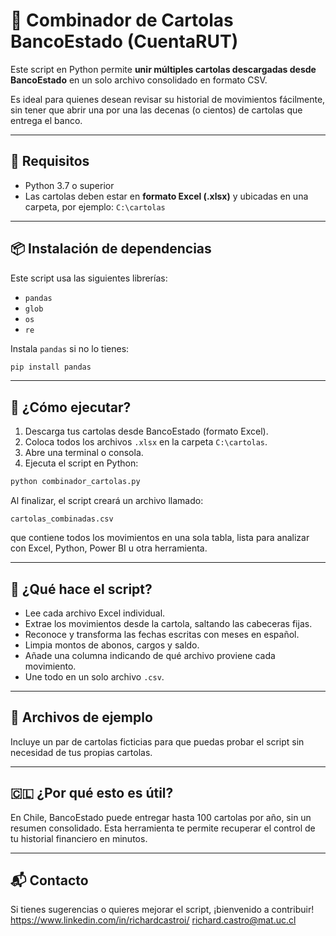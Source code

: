 # 🧾 Combinador de Cartolas BancoEstado (CuentaRUT)

Este script en Python permite **unir múltiples cartolas descargadas desde BancoEstado** en un solo archivo consolidado en formato CSV.

Es ideal para quienes desean revisar su historial de movimientos fácilmente, sin tener que abrir una por una las decenas (o cientos) de cartolas que entrega el banco.

---

## 📂 Requisitos

- Python 3.7 o superior
- Las cartolas deben estar en **formato Excel (.xlsx)** y ubicadas en una carpeta, por ejemplo: `C:\cartolas`

---

## 📦 Instalación de dependencias

Este script usa las siguientes librerías:

- `pandas`
- `glob`
- `os`
- `re`

Instala `pandas` si no lo tienes:

```bash
pip install pandas
```

---

## 🚀 ¿Cómo ejecutar?

1. Descarga tus cartolas desde BancoEstado (formato Excel).
2. Coloca todos los archivos `.xlsx` en la carpeta `C:\cartolas`.
3. Abre una terminal o consola.
4. Ejecuta el script en Python:

```bash
python combinador_cartolas.py
```

Al finalizar, el script creará un archivo llamado:

```
cartolas_combinadas.csv
```

que contiene todos los movimientos en una sola tabla, lista para analizar con Excel, Python, Power BI u otra herramienta.

---

## 📌 ¿Qué hace el script?

- Lee cada archivo Excel individual.
- Extrae los movimientos desde la cartola, saltando las cabeceras fijas.
- Reconoce y transforma las fechas escritas con meses en español.
- Limpia montos de abonos, cargos y saldo.
- Añade una columna indicando de qué archivo proviene cada movimiento.
- Une todo en un solo archivo `.csv`.

---

## 🧪 Archivos de ejemplo

Incluye un par de cartolas ficticias para que puedas probar el script sin necesidad de tus propias cartolas.

---

## 🇨🇱 ¿Por qué esto es útil?

En Chile, BancoEstado puede entregar hasta 100 cartolas por año, sin un resumen consolidado. Esta herramienta te permite recuperar el control de tu historial financiero en minutos.

---

## 📬 Contacto

Si tienes sugerencias o quieres mejorar el script, ¡bienvenido a contribuir!
https://www.linkedin.com/in/richardcastroi/
richard.castro@mat.uc.cl
